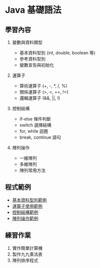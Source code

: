 # Java 基礎語法

## 學習內容
1. 變數與資料類型
   - 基本資料型別 (int, double, boolean 等)
   - 參考資料型別
   - 變數宣告與初始化

2. 運算子
   - 算術運算子 (+, -, *, /, %)
   - 關係運算子 (>, <, ==, !=)
   - 邏輯運算子 (&&, ||, !)

3. 控制結構
   - if-else 條件判斷
   - switch 選擇結構
   - for, while 迴圈
   - break, continue 語句

4. 陣列操作
   - 一維陣列
   - 多維陣列
   - 陣列常用方法

## 程式範例
- [基本資料型別範例](./DataTypes.java)
- [運算子使用範例](./Operators.java)
- [控制結構範例](./ControlFlow.java)
- [陣列操作範例](./Arrays.java)

## 練習作業
1. 實作簡單計算機
2. 製作九九乘法表
3. 陣列排序程式
